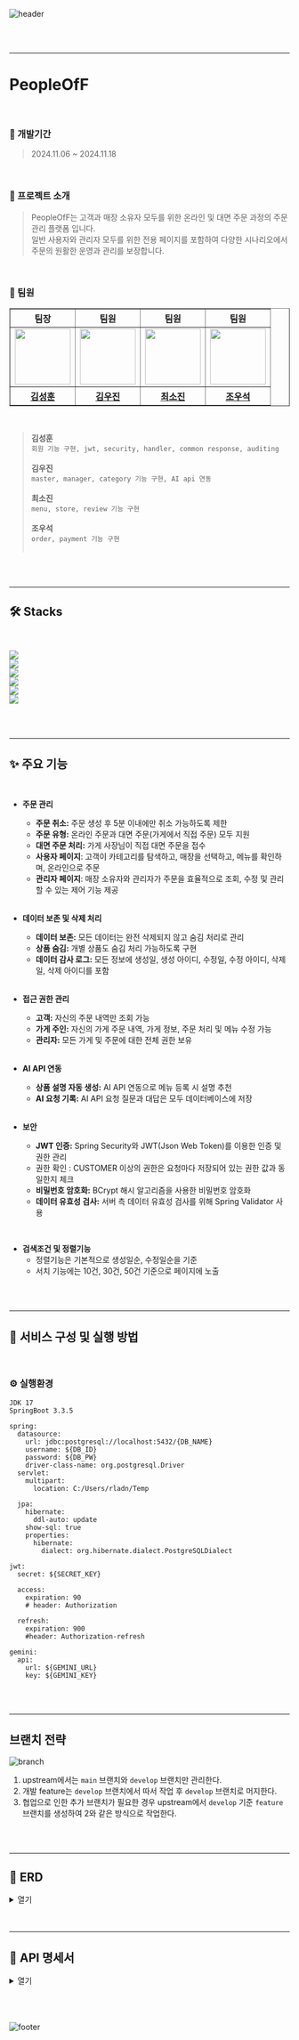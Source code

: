 ![header](https://capsule-render.vercel.app/api?type=waving&color=gradient&height=300&section=header&text=PeopleOfF&fontSize=90)

  <br>
  <br>
  
---
# PeopleOfF

  <br>

### 🛵 개발기간

> 2024.11.06 ~ 2024.11.18

<br>
  
### 📖 프로젝트 소개
 
> PeopleOfF는 고객과 매장 소유자 모두를 위한 온라인 및 대면 주문 과정의 주문 관리 플랫폼 입니다. <br>
> 일반 사용자와 관리자 모두를 위한 전용 페이지를 포함하여 다양한 시나리오에서 주문의 원활한 운영과 관리를 보장합니다.

<br>

### 👥 팀원

<table border="1" class="table">
  <thead>
    <tr>
        <th scope="col" style="text-align: center;"> 팀장 </th>
        <th scope="col" style="text-align: center;"> 팀원 </th>
        <th scope="col" style="text-align: center;"> 팀원 </th>
        <th scope="col" style="text-align: center;"> 팀원 </th>
    </tr>
  </thead>
  <tbody>
    <tr>
      <td align="center"><a href="https://github.com/kimsung3113"><img src="https://avatars.githubusercontent.com/u/132237905?v=4" width="100px;" alt=""/></a><br /></td>
      <td align="center"><a href="https://github.com/kwj0605"><img src="https://avatars.githubusercontent.com/u/107970778?v=4" width="100px;" alt=""/></a><br /></td>
      <td align="center"><a href="https://github.com/sonoopy"><img src="https://avatars.githubusercontent.com/u/172015030?v=4" width="100px;" alt=""/></a><br /></td>
      <td align="center"><a href="https://github.com/wooseok50"><img src="https://avatars.githubusercontent.com/u/155416976?v=4" width="100px;" alt=""/></a><br /></td>
    </tr>
      <tr>
        <th scope="col" style="text-align: center;"><a href="https://github.com/kimsung3113"> 김성훈 </a></th>
        <th scope="col" style="text-align: center;"><a href="https://github.com/kwj0605"> 김우진 </a></th>
        <th scope="col" style="text-align: center;"><a href="https://github.com/sonoopy"> 최소진 </a></th>
        <th scope="col" style="text-align: center;"><a href="https://github.com/wooseok50"> 조우석 </a></th>
    </tr>
  </tbody>
</table>

  <br>

> **김성훈** <br>
>`회원 기능 구현, jwt, security, handler, common response, auditing` <br><br>
> **김우진** <br>
> `master, manager, category 기능 구현, AI api 연동`<br><br>
> **최소진** <br>
> `menu, store, review 기능 구현` <br><br>
> **조우석** <br>
> `order, payment 기능 구현` <br><br>

  <br>
  <br>

---

## 🛠️ Stacks

  <br>

<img src="https://img.shields.io/badge/git-F05032?style=for-the-badge&logo=git&logoColor=white"><br>
<img src="https://img.shields.io/badge/github-181717?style=for-the-badge&logo=github&logoColor=white"><br>
<img src="https://img.shields.io/badge/java-007396?style=for-the-badge&logo=java&logoColor=white"><br>
<img src="https://img.shields.io/badge/spring-6DB33F?style=for-the-badge&logo=spring&logoColor=white"><br>
<img src="https://img.shields.io/badge/springboot-6DB33F?style=for-the-badge&logo=springboot&logoColor=white"><br>
<img src="https://img.shields.io/badge/gradle-02303A?style=for-the-badge&logo=gradle&logoColor=white"><br>

  <br>
  <br>

---

## ✨ 주요 기능

<br>

- **주문 관리**

  - **주문 취소:** 주문 생성 후 5분 이내에만 취소 가능하도록 제한
  - **주문 유형:** 온라인 주문과 대면 주문(가게에서 직접 주문) 모두 지원
  - **대면 주문 처리:** 가게 사장님이 직접 대면 주문을 접수
  - **사용자 페이지**: 고객이 카테고리를 탐색하고, 매장을 선택하고, 메뉴를 확인하며, 온라인으로 주문
  - **관리자 페이지**: 매장 소유자와 관리자가 주문을 효율적으로 조회, 수정 및 관리할 수 있는 제어 기능 제공

  <br>


- **데이터 보존 및 삭제 처리**

  - **데이터 보존:** 모든 데이터는 완전 삭제되지 않고 숨김 처리로 관리
  - **상품 숨김:** 개별 상품도 숨김 처리 가능하도록 구현
  - **데이터 감사 로그:** 모든 정보에 생성일, 생성 아이디, 수정일, 수정 아이디, 삭제일, 삭제 아이디를 포함

  <br>


- **접근 권한 관리**

  - **고객:** 자신의 주문 내역만 조회 가능
  - **가게 주인:** 자신의 가게 주문 내역, 가게 정보, 주문 처리 및 메뉴 수정 가능
  - **관리자:** 모든 가게 및 주문에 대한 전체 권한 보유

  <br>


- **AI API 연동**

  - **상품 설명 자동 생성:** AI API 연동으로 메뉴 등록 시 설명 추천
  - **AI 요청 기록:** AI API 요청 질문과 대답은 모두 데이터베이스에 저장

  <br>


- **보안**
  - **JWT 인증:** Spring Security와 JWT(Json Web Token)를 이용한 인증 및 권한 관리
  - 권한 확인 : CUSTOMER 이상의 권한은 요청마다 저장되어 있는 권한 값과 동일한지 체크
  - **비밀번호 암호화:** BCrypt 해시 알고리즘을 사용한 비밀번호 암호화
  - **데이터 유효성 검사:** 서버 측 데이터 유효성 검사를 위해 Spring Validator 사용

<br>
  
- **검색조건 및 정렬기능**
    - 정렬기능은 기본적으로 생성일순, 수정일순을 기준
    - 서치 기능에는 10건, 30건, 50건 기준으로 페이지에 노출
 
  
<br>
<br>

---

## 📂 서비스 구성 및 실행 방법

<br>

### ⚙️ 실행환경

```
JDK 17
SpringBoot 3.3.5

```

```
spring:
  datasource:
    url: jdbc:postgresql://localhost:5432/{DB_NAME}
    username: ${DB_ID}
    password: ${DB_PW}
    driver-class-name: org.postgresql.Driver
  servlet:
    multipart:
      location: C:/Users/rladn/Temp

  jpa:
    hibernate:
      ddl-auto: update
    show-sql: true
    properties:
      hibernate:
        dialect: org.hibernate.dialect.PostgreSQLDialect

jwt:
  secret: ${SECRET_KEY}

  access:
    expiration: 90
    # header: Authorization

  refresh:
    expiration: 900
    #header: Authorization-refresh

gemini:
  api:
    url: ${GEMINI_URL}
    key: ${GEMINI_KEY}

```
<br>
<br>

---
## 브랜치 전략

![branch](https://github.com/user-attachments/assets/2fe71cc2-8583-4a3e-a43c-3b3d9bbce07e)

1. upstream에서는 `main` 브랜치와 `develop` 브랜치만 관리한다.
2. 개발 feature는 `develop` 브랜치에서 따서 작업 후 `develop` 브랜치로 머지한다.
3. 협업으로 인한 추가 브랜치가 필요한 경우 upstream에서 `develop` 기준 `feature` 브랜치를 생성하여 2와 같은 방식으로 작업한다.

<br>
<br>

---

## 🎈 ERD

<details>
<summary>열기</summary>
<img width="6544" alt="ERD" src="https://github.com/user-attachments/assets/de76e536-5bf7-4c83-bc72-e168ae523b33">
</details>

<br>
<br>

---

## 📄 API 명세서

<details>
<summary>열기</summary>
[https://www.notion.so/API-1371ee33c50580a09f06de93422b1f29](https://www.notion.so/API-1371ee33c50580a09f06de93422b1f29?pvs=21)
</details>

<br>
<br>
<br>

![footer](https://capsule-render.vercel.app/api?type=waving&color=gradient&height=300&section=footer)

